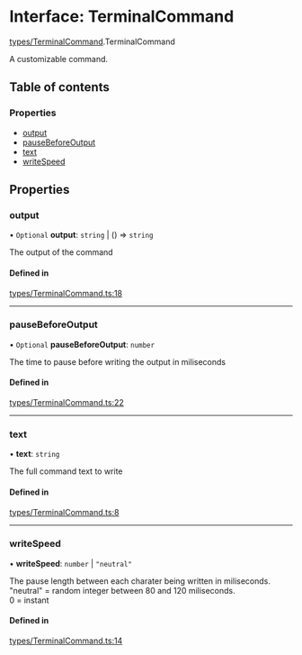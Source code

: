 # Interface: TerminalCommand

[types/TerminalCommand](../wiki/types.TerminalCommand).TerminalCommand

A customizable command.

## Table of contents

### Properties

- [output](../wiki/types.TerminalCommand.TerminalCommand#output)
- [pauseBeforeOutput](../wiki/types.TerminalCommand.TerminalCommand#pausebeforeoutput)
- [text](../wiki/types.TerminalCommand.TerminalCommand#text)
- [writeSpeed](../wiki/types.TerminalCommand.TerminalCommand#writespeed)

## Properties

### output

• `Optional` **output**: `string` \| () => `string`

The output of the command

#### Defined in

[types/TerminalCommand.ts:18](https://github.com/LucEnden/unix-terminal-emulator/blob/f00e612/src/types/TerminalCommand.ts#L18)

___

### pauseBeforeOutput

• `Optional` **pauseBeforeOutput**: `number`

The time to pause before writing the output in miliseconds

#### Defined in

[types/TerminalCommand.ts:22](https://github.com/LucEnden/unix-terminal-emulator/blob/f00e612/src/types/TerminalCommand.ts#L22)

___

### text

• **text**: `string`

The full command text to write

#### Defined in

[types/TerminalCommand.ts:8](https://github.com/LucEnden/unix-terminal-emulator/blob/f00e612/src/types/TerminalCommand.ts#L8)

___

### writeSpeed

• **writeSpeed**: `number` \| ``"neutral"``

The pause length between each charater being written in miliseconds.  
"neutral" = random integer between 80 and 120 miliseconds.  
0 = instant

#### Defined in

[types/TerminalCommand.ts:14](https://github.com/LucEnden/unix-terminal-emulator/blob/f00e612/src/types/TerminalCommand.ts#L14)
